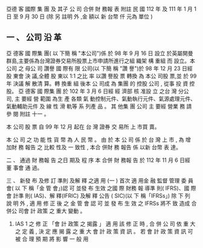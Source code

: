 亞德 客 國際 集 團 及 其子 公 司 合併 財 務報 表 附註 民 國 112 年 及 111 年 1 月 1 日 至 9 月 30 日
(除 另 註明 外 ,金 額以 新 台幣 仟 元為 單位 )

## 一 、 公司 沿 革

 亞 德客 國 際集 團( 以 下簡 稱 "本公司")係 於 98 年 9 月 16 日 設立 於英屬開曼群島,主要係為台灣證券交易所股票上市申請所進行之組 織架 構 重組 而 設立。本 公司 之 母公 司 讚譽 國 際有 限 公司(以 下簡 稱 "讚 譽")於 98 年 12 月 23 日經 股 東會 決 議,全體 股 東以 1:1 之比 率 以讚 譽股 票 轉換 為 本公 司股 票,並 於 99 年 決議 解 散清 算。轉 換重 組 後本 公 司成 為 集團 的 控股 公司 , 從事 投 資 控 股。 亞 德客 國 際集 團 於 102 年 3 月 6 日經 經 濟部 核 准設 立 之台 灣 分公 司, 主 要經 營 範圍 為生 產 各類 氣 動控制元件、氣動執行元件、氣源處理元件、氣動輔助元件 及 線 性 滑 軌等 系 列產 品 。 其 他集 團 公司 主 要經 營業 務 請參 閱 附註 十一 。

 本 公司 股 票 自 99 年 12 月 起在 台 灣 證券 交 易所 上 市買 賣。

 本 公 司 之 功 能 性 貨 幣 為 人 民 幣 。 由 於 本 公 司 係 於 台 灣 上 市 , 為 增 加財 務 報告 之 比較 性及 一 致性 , 本合 併財 務 報告 係 以新 台幣 表 達。

二 、 通過 財 務報 告 之日 期及 程 序 本 合併 財 務報 告 於 112 年 11 月 6 日經 董 事會 通 過。

三 、 新發 布 及修 訂 準則 及解 釋 之適 用
(一 ) 首次 適 用金 融 監督 管理 委 員會( 以 下 稱「金 管 會」)認 可 並發 布 生效 之國 際 財務 報 導準 則( IFRS)、國 際會 計準 則( IAS)、解 釋(IFRIC)
及解 釋 公告 ( SIC)(以 下 稱「IFRSs」)
 除 下 列 說 明 外 , 適 用 修 正 後 之 金 管 會 認 可 並 發 布 生 效 之 IFRSs 將不 致 造成 合 併公 司會 計 政策 之 重大 變動 。

1. IAS 1 之 修 正 「會 計 政策 之 揭露 」
 適 用 該 修 正 時 , 合 併 公 司 依 重 大 之 定 義 , 決 定 應 揭 露 之 重 大 會 計 政 策 資 訊 。 若 會 計 政 策 資 訊 可 被 合 理 預 期 將 影 響 一 般 用